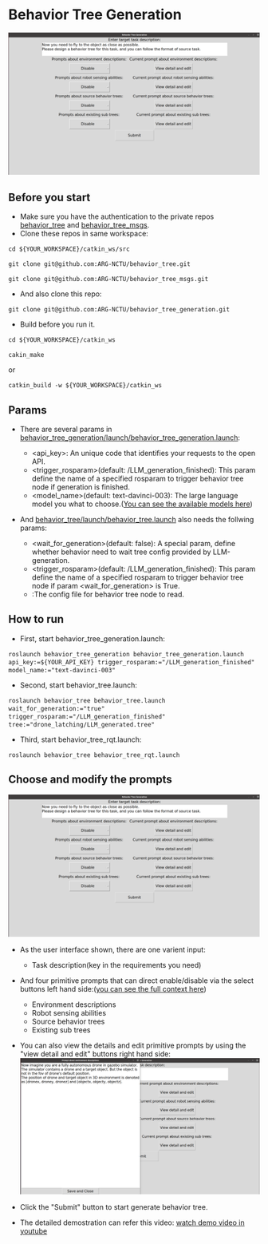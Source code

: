 # Behavior Tree Generation
![](figs/generation_ui.png)

## Before you start
* Make sure you have the authentication to the private repos [behavior_tree](https://github.com/ARG-NCTU/behavior_tree.git) and [behavior_tree_msgs](https://github.com/ARG-NCTU/behavior_tree_msgs).
* Clone these repos in same workspace:
```
cd ${YOUR_WORKSPACE}/catkin_ws/src
```
```
git clone git@github.com:ARG-NCTU/behavior_tree.git
```
```
git clone git@github.com:ARG-NCTU/behavior_tree_msgs.git
```
* And also clone this repo:
```
git clone git@github.com:ARG-NCTU/behavior_tree_generation.git
```
* Build before you run it.
```
cd ${YOUR_WORKSPACE}/catkin_ws
```
```
cakin_make
```
or
```
catkin_build -w ${YOUR_WORKSPACE}/catkin_ws
```
## Params
* There are several params in [behavior_tree_generation/launch/behavior_tree_generation.launch](https://github.com/ARG-NCTU/behavior_tree_generation/blob/master/launch/behavior_tree_generation.launch):
    * <api_key>: An unique code that identifies your requests to the open API. 
    * <trigger_rosparam>(default: /LLM_generation_finished): This param define the name of a specified rosparam to trigger behavior tree node if generation is finished.
    * <model_name>(default: text-davinci-003): The large language model you what to choose.([You can see the available models here](https://platform.openai.com/docs/models/overview))

* And [behavior_tree/launch/behavior_tree.launch](https://github.com/ARG-NCTU/behavior_tree/blob/master/launch/behavior_tree.launch) also needs the follwing params:
    * <wait_for_generation>(default: false): A special param, define whether behavior need to wait tree config provided by LLM-generation.
    * <trigger_rosparam>(default: /LLM_generation_finished): This param define the name of a specified rosparam to trigger behavior tree node if param <wait_for_generation> is True.
    * <tree>:The config file for behavior tree node to read.
## How to run
* First, start behavior_tree_generation.launch: 
```
roslaunch behavior_tree_generation behavior_tree_generation.launch api_key:=${YOUR_API_KEY} trigger_rosparam:="/LLM_generation_finished" model_name:="text-davinci-003"
```
* Second, start behavior_tree.launch: 
```
roslaunch behavior_tree behavior_tree.launch wait_for_generation:="true" trigger_rosparam:="/LLM_generation_finished" tree:="drone_latching/LLM_generated.tree"
```
* Third, start behavior_tree_rqt.launch: 
```
roslaunch behavior_tree behavior_tree_rqt.launch 
```
## Choose and modify the prompts
![](figs/generation_ui.png)

* As the user interface shown, there are one varient input:
    * Task description(key in the requirements you need)

* And four primitive prompts that can direct enable/disable via the select buttons left hand side:([you can see the full context here](https://github.com/ARG-NCTU/behavior_tree_generation/tree/master/config/prompt))
    * Environment descriptions
    * Robot sensing abilities
    * Source behavior trees
    * Existing sub trees

* You can also view the details and edit primitive prompts by using the "view detail and edit" buttons right hand side:
![](figs/view_and_modify.png)

* Click the "Submit" button to start generate behavior tree.

* The detailed demostration can refer this video:
[watch demo video in youtube](https://www.youtube.com/watch?v=mlQ-oJ7MDe0)